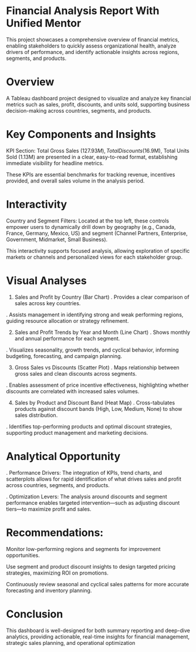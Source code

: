 # Financial Analysis Report With Unified Mentor
This project showcases a comprehensive overview of financial metrics, enabling stakeholders to quickly assess organizational health, analyze drivers of performance, and identify actionable insights across regions, segments, and products.

# Overview
A Tableau dashboard project designed to visualize and analyze key financial metrics such as sales, profit, discounts, and units sold, supporting business decision-making across countries, segments, and products.

# Key Components and Insights
KPI Section:
Total Gross Sales ($127.93M), Total Discounts ($16.9M), Total Units Sold (1.13M) are presented in a clear, easy-to-read format, establishing immediate visibility for headline metrics.

These KPIs are essential benchmarks for tracking revenue, incentives provided, and overall sales volume in the analysis period.

# Interactivity
Country and Segment Filters: Located at the top left, these controls empower users to dynamically drill down by geography (e.g., Canada, France, Germany, Mexico, US) and segment (Channel Partners, Enterprise, Government, Midmarket, Small Business).

This interactivity supports focused analysis, allowing exploration of specific markets or channels and personalized views for each stakeholder group.

# Visual Analyses
1. Sales and Profit by Country (Bar Chart)
. Provides a clear comparison of sales across key countries.

. Assists management in identifying strong and weak performing regions, guiding resource allocation or strategy refinement.

2. Sales and Profit Trends by Year and Month (Line Chart)
. Shows monthly and annual performance for each segment.

. Visualizes seasonality, growth trends, and cyclical behavior, informing budgeting, forecasting, and campaign planning.

3. Gross Sales vs Discounts (Scatter Plot)
. Maps relationship between gross sales and clean discounts across segments.

. Enables assessment of price incentive effectiveness, highlighting whether discounts are correlated with increased sales volumes.

4. Sales by Product and Discount Band (Heat Map)
. Cross-tabulates products against discount bands (High, Low, Medium, None) to show sales distribution.

. Identifies top-performing products and optimal discount strategies, supporting product management and marketing decisions.

# Analytical Opportunity
. Performance Drivers: The integration of KPIs, trend charts, and scatterplots allows for rapid identification of what drives sales and profit across countries, segments, and products.

. Optimization Levers: The analysis around discounts and segment performance enables targeted intervention—such as adjusting discount tiers—to maximize profit and sales.

# Recommendations: 
Monitor low-performing regions and segments for improvement opportunities.

Use segment and product discount insights to design targeted pricing strategies, maximizing ROI on promotions.

Continuously review seasonal and cyclical sales patterns for more accurate forecasting and inventory planning.

# Conclusion
This dashboard is well-designed for both summary reporting and deep-dive analytics, providing actionable, real-time insights for financial management, strategic sales planning, and operational optimization
